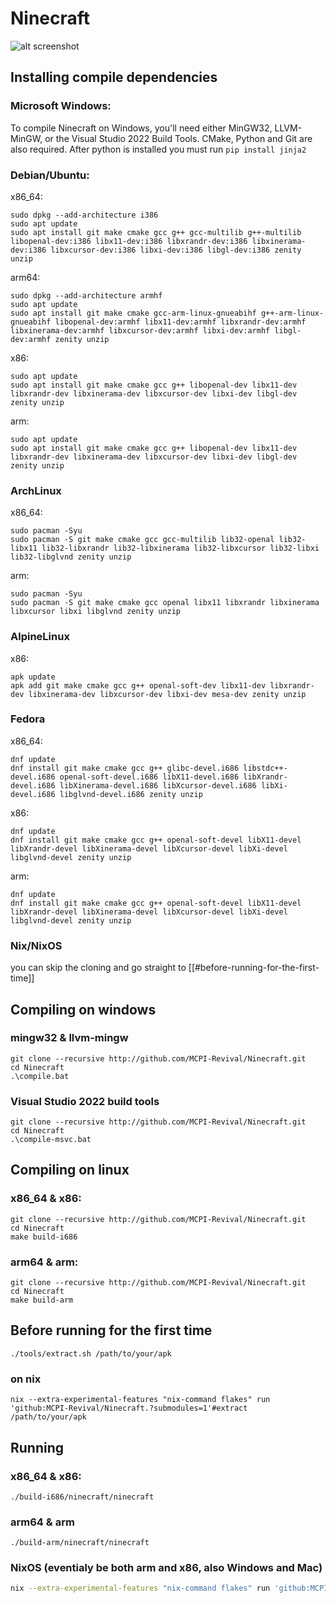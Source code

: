 # Ninecraft

![alt screenshot](https://raw.githubusercontent.com/MCPI-Revival/Ninecraft/master/screenshots/0.6.1-menu.png)

## Installing compile dependencies
### Microsoft Windows:
To compile Ninecraft on Windows, you'll need either MinGW32, LLVM-MinGW, or the Visual Studio 2022 Build Tools. CMake, Python and Git are also required.
After python is installed you must run `pip install jinja2`
### Debian/Ubuntu:
x86_64:
```
sudo dpkg --add-architecture i386
sudo apt update
sudo apt install git make cmake gcc g++ gcc-multilib g++-multilib libopenal-dev:i386 libx11-dev:i386 libxrandr-dev:i386 libxinerama-dev:i386 libxcursor-dev:i386 libxi-dev:i386 libgl-dev:i386 zenity unzip
```
arm64:
```
sudo dpkg --add-architecture armhf
sudo apt update
sudo apt install git make cmake gcc-arm-linux-gnueabihf g++-arm-linux-gnueabihf libopenal-dev:armhf libx11-dev:armhf libxrandr-dev:armhf libxinerama-dev:armhf libxcursor-dev:armhf libxi-dev:armhf libgl-dev:armhf zenity unzip
```
x86:
```
sudo apt update
sudo apt install git make cmake gcc g++ libopenal-dev libx11-dev libxrandr-dev libxinerama-dev libxcursor-dev libxi-dev libgl-dev zenity unzip
```
arm:
```
sudo apt update
sudo apt install git make cmake gcc g++ libopenal-dev libx11-dev libxrandr-dev libxinerama-dev libxcursor-dev libxi-dev libgl-dev zenity unzip
```
### ArchLinux
x86_64:
```
sudo pacman -Syu
sudo pacman -S git make cmake gcc gcc-multilib lib32-openal lib32-libx11 lib32-libxrandr lib32-libxinerama lib32-libxcursor lib32-libxi lib32-libglvnd zenity unzip
```
arm:
```
sudo pacman -Syu
sudo pacman -S git make cmake gcc openal libx11 libxrandr libxinerama libxcursor libxi libglvnd zenity unzip
```
### AlpineLinux
x86:
```
apk update
apk add git make cmake gcc g++ openal-soft-dev libx11-dev libxrandr-dev libxinerama-dev libxcursor-dev libxi-dev mesa-dev zenity unzip
```
### Fedora
x86_64:
```
dnf update
dnf install git make cmake gcc g++ glibc-devel.i686 libstdc++-devel.i686 openal-soft-devel.i686 libX11-devel.i686 libXrandr-devel.i686 libXinerama-devel.i686 libXcursor-devel.i686 libXi-devel.i686 libglvnd-devel.i686 zenity unzip
```
x86:
```
dnf update
dnf install git make cmake gcc g++ openal-soft-devel libX11-devel libXrandr-devel libXinerama-devel libXcursor-devel libXi-devel libglvnd-devel zenity unzip
```
arm:
```
dnf update
dnf install git make cmake gcc g++ openal-soft-devel libX11-devel libXrandr-devel libXinerama-devel libXcursor-devel libXi-devel libglvnd-devel zenity unzip
```

### Nix/NixOS
you can skip the cloning and go straight to [[#before-running-for-the-first-time]]

## Compiling on windows
### mingw32 & llvm-mingw
```
git clone --recursive http://github.com/MCPI-Revival/Ninecraft.git
cd Ninecraft
.\compile.bat
```
### Visual Studio 2022 build tools
```
git clone --recursive http://github.com/MCPI-Revival/Ninecraft.git
cd Ninecraft
.\compile-msvc.bat
```
## Compiling on linux
### x86_64 & x86:
```
git clone --recursive http://github.com/MCPI-Revival/Ninecraft.git
cd Ninecraft
make build-i686
```
### arm64 & arm:
```
git clone --recursive http://github.com/MCPI-Revival/Ninecraft.git
cd Ninecraft
make build-arm
```

## Before running for the first time
```
./tools/extract.sh /path/to/your/apk
```
### on nix
```
nix --extra-experimental-features "nix-command flakes" run 'github:MCPI-Revival/Ninecraft.?submodules=1'#extract  /path/to/your/apk
```

## Running
### x86_64 & x86:
```
./build-i686/ninecraft/ninecraft
```
### arm64 & arm
```
./build-arm/ninecraft/ninecraft
```
### NixOS (eventialy be both arm and x86, also Windows and Mac)
```sh
nix --extra-experimental-features "nix-command flakes" run 'github:MCPI-Revival/Ninecraft.?submodules=1'
```